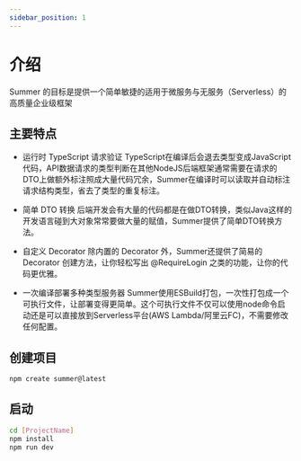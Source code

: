 ```yaml
---
sidebar_position: 1
---
```


# 介绍

Summer 的目标是提供一个简单敏捷的适用于微服务与无服务（Serverless）的高质量企业级框架

## 主要特点

- 运行时 TypeScript 请求验证
  TypeScript在编译后会退去类型变成JavaScript代码，API数据请求的类型判断在其他NodeJS后端框架通常需要在请求的DTO上做额外标注照成大量代码冗余，Summer在编译时可以读取并自动标注请求结构类型，省去了类型的重复标注。

- 简单 DTO 转换
  后端开发会有大量的代码都是在做DTO转换，类似Java这样的开发语言碰到大对象常常要做大量的赋值，Summer提供了简单DTO转换方法。

- 自定义 Decorator
  除内置的 Decorator 外，Summer还提供了简易的 Decorator 创建方法，让你轻松写出 @RequireLogin 之类的功能，让你的代码更优雅。

- 一次编译部署多种类型服务器
  Summer使用ESBuild打包，一次性打包成一个可执行文件，让部署变得更简单。这个可执行文件不仅可以使用node命令启动还是可以直接放到Serverless平台(AWS Lambda/阿里云FC)，不需要修改任何配置。

## 创建项目

```bash
npm create summer@latest
```

## 启动

```bash
cd [ProjectName]
npm install
npm run dev
```
